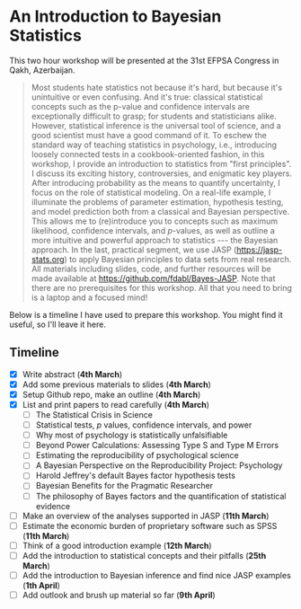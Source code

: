 # An Introduction to Bayesian Statistics

This two hour workshop will be presented at the 31st EFPSA Congress in Qakh, Azerbaijan.

> Most students hate statistics not because it's hard, but because it's unintuitive or even confusing. And it's true: classical statistical concepts such as the p-value and confidence intervals are exceptionally difficult to grasp; for students and statisticians alike. However, statistical inference is the universal tool of science, and a good scientist must have a good command of it. To eschew the standard way of teaching statistics in psychology, i.e., introducing loosely connected tests in a cookbook-oriented fashion, in this workshop, I provide an introduction to statistics from "first principles". I discuss its exciting history, controversies, and enigmatic key players. After introducing probability as the means to quantify uncertainty, I focus on the role of statistical modeling. On a real-life example, I illuminate the problems of parameter estimation, hypothesis testing, and model prediction both from a classical and Bayesian perspective. This allows me to (re)introduce you to concepts such as maximum likelihood, confidence intervals, and *p*-values, as well as outline a more intuitive and powerful approach to statistics --- the Bayesian approach. In the last, practical segment, we use JASP (https://jasp-stats.org) to apply Bayesian principles to data sets from real research. All materials including slides, code, and further resources will be made available at https://github.com/fdabl/Bayes-JASP. Note that there are no prerequisites for this workshop. All that you need to bring is a laptop and a focused mind!

Below is a timeline I have used to prepare this workshop. You might find it useful, so I'll leave it here.

## Timeline
- [x] Write abstract (**4th March**)
- [x] Add some previous materials to slides (**4th March**)
- [x] Setup Github repo, make an outline (**4th March**)
- [x] List and print papers to read carefully (**4th March**)
    - [ ] The Statistical Crisis in Science
    - [ ] Statistical tests, *p* values, confidence intervals, and power
    - [ ] Why most of psychology is statistically unfalsifiable
    - [ ] Beyond Power Calculations: Assessing Type S and Type M Errors
    - [ ] Estimating the reproducibility of psychological science
    - [ ] A Bayesian Perspective on the Reproducibility Project: Psychology
    - [ ] Harold Jeffrey's default Bayes factor hypothesis tests
    - [ ] Bayesian Benefits for the Pragmatic Researcher
    - [ ] The philosophy of Bayes factors and the quantification of statistical evidence
- [ ] Make an overview of the analyses supported in JASP (**11th March**)
- [ ] Estimate the economic burden of proprietary software such as SPSS (**11th March**)
- [ ] Think of a good introduction example (**12th March**)
- [ ] Add the introduction to statistical concepts and their pitfalls (**25th March**)
- [ ] Add the introduction to Bayesian inference and find nice JASP examples (**1th April**)
- [ ] Add outlook and brush up material so far (**9th April**)

